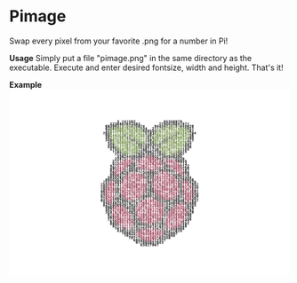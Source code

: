 # Pimage

Swap every pixel from your favorite .png for a number in Pi!

**Usage**
Simply put a file "pimage.png" in the same directory as the executable. Execute and enter desired fontsize, width and height. That's it! 

**Example**
![Raspberry Large](https://github.com/jetspiking/Pimage/blob/main/pimage_raspberry_big.png)
